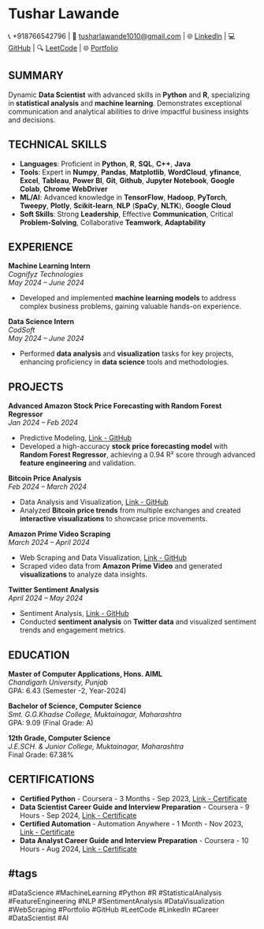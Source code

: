 # Tushar Lawande

📞 +918766542796 | 📧 [tusharlawande1010@gmail.com](mailto:tusharlawande1010@gmail.com) | 🌐 [LinkedIn](https://linkedin.com/in/tusharlawande) | 💻 [GitHub](https://github.com/tusharlawande) | 🔍 [LeetCode](https://leetcode.com/tusharlawande) | 🌐 [Portfolio](#)

## SUMMARY

Dynamic **Data Scientist** with advanced skills in **Python** and **R**, specializing in **statistical analysis** and **machine learning**. Demonstrates exceptional communication and analytical abilities to drive impactful business insights and decisions.

## TECHNICAL SKILLS

- **Languages**: Proficient in **Python**, **R**, **SQL**, **C++**, **Java**
- **Tools**: Expert in **Numpy**, **Pandas**, **Matplotlib**, **WordCloud**, **yfinance**, **Excel**, **Tableau**, **Power BI**, **Git**, **Github**, **Jupyter Notebook**, **Google Colab**, **Chrome WebDriver**
- **ML/AI**: Advanced knowledge in **TensorFlow**, **Hadoop**, **PyTorch**, **Tweepy**, **Plotly**, **Scikit-learn**, **NLP** (**SpaCy**, **NLTK**), **Google Cloud**
- **Soft Skills**: Strong **Leadership**, Effective **Communication**, Critical **Problem-Solving**, Collaborative **Teamwork**, **Adaptability**

## EXPERIENCE

**Machine Learning Intern**  
*Cognifyz Technologies*  
*May 2024 – June 2024*  
- Developed and implemented **machine learning models** to address complex business problems, gaining valuable hands-on experience.

**Data Science Intern**  
*CodSoft*  
*May 2024 – June 2024*  
- Performed **data analysis** and **visualization** tasks for key projects, enhancing proficiency in **data science** tools and methodologies.

## PROJECTS

**Advanced Amazon Stock Price Forecasting with Random Forest Regressor**  
*Jan 2024 – Feb 2024*  
- Predictive Modeling, [Link - GitHub](https://github.com/tushar-lawande/AdvancedPredicting-Stock-Prices-Final-AMZN-RF-Forecasting)  
- Developed a high-accuracy **stock price forecasting model** with **Random Forest Regressor**, achieving a 0.94 R² score through advanced **feature engineering** and validation.

**Bitcoin Price Analysis**  
*Feb 2024 – March 2024*  
- Data Analysis and Visualization, [Link - GitHub](https://github.com/tushar-lawande/Bitcoin-Cryptocurrency-Price-Visualizer-Final)  
- Analyzed **Bitcoin price trends** from multiple exchanges and created **interactive visualizations** to showcase price movements.

**Amazon Prime Video Scraping**  
*March 2024 – April 2024*  
- Web Scraping and Data Visualization, [Link - GitHub](https://github.com/tushar-lawande/-Amazon-Prime-Video-Selenium-Scraper)  
- Scraped video data from **Amazon Prime Video** and generated **visualizations** to analyze data insights.

**Twitter Sentiment Analysis**  
*April 2024 – May 2024*  
- Sentiment Analysis, [Link - GitHub](https://github.com/tushar-lawande/Trump-Twitter-Analysis-Final)  
- Conducted **sentiment analysis** on **Twitter data** and visualized sentiment trends and engagement metrics.

## EDUCATION

**Master of Computer Applications, Hons. AIML**  
*Chandigarh University, Punjab*  
GPA: 6.43 (Semester -2, Year-2024)

**Bachelor of Science, Computer Science**  
*Smt. G.G.Khadse College, Muktainagar, Maharashtra*  
GPA: 9.09 (Final Grade: A)

**12th Grade, Computer Science**  
*J.E.SCH. & Junior College, Muktainagar, Maharashtra*  
Final Grade: 67.38%

## CERTIFICATIONS

- **Certified Python** - Coursera - 3 Months - Sep 2023, [Link - Certificate](https://www.coursera.org/account/accomplishments/specialization/N8D625WPS8XM?utm_campaign=sharing_cta&utm_content=cert_image&utm_medium=certificate&utm_product=s12n&utm_source=link)
- **Data Scientist Career Guide and Interview Preparation** - Coursera - 9 Hours - Sep 2024, [Link - Certificate](https://www.coursera.org/account/accomplishments/verify/A2PYDG8SRLZ0?utm_campaign=sharing_cta&utm_content=cert_image&utm_medium=certificate&utm_product=course&utm_source=link)
- **Certified Automation** - Automation Anywhere - 1 Month - Nov 2023, [Link - Certificate](https://drive.google.com/drive/folders/1Lq1rcZMN5-z8zE4U7vIofVz_aMhOiaxh?usp=sharing)
- **Data Analyst Career Guide and Interview Preparation** - Coursera - 10 Hours - Aug 2024, [Link - Certificate](https://coursera.org/share/2765f2d3039a2da0255f12280828a569)

## #tags

#DataScience #MachineLearning #Python #R #StatisticalAnalysis #FeatureEngineering #NLP #SentimentAnalysis #DataVisualization #WebScraping #Portfolio #GitHub #LeetCode #LinkedIn #Career #DataScientist #AI
